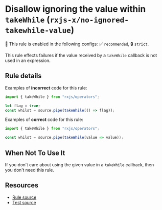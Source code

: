# Disallow ignoring the value within `takeWhile` (`rxjs-x/no-ignored-takewhile-value`)

💼 This rule is enabled in the following configs: ✅ `recommended`, 🔒 `strict`.

<!-- end auto-generated rule header -->

This rule effects failures if the value received by a `takeWhile` callback is not used in an expression.

## Rule details

Examples of **incorrect** code for this rule:

```ts
import { takeWhile } from "rxjs/operators";

let flag = true;
const whilst = source.pipe(takeWhile(() => flag));
```

Examples of **correct** code for this rule:

```ts
import { takeWhile } from "rxjs/operators";

const whilst = source.pipe(takeWhile(value => value));
```

## When Not To Use It

If you don't care about using the given value in a `takeWhile` callback, then you don't need this rule.

## Resources

- [Rule source](/src/rules/no-ignored-takewhile-value.ts)
- [Test source](/tests/rules/no-ignored-takewhile-value.test.ts)
